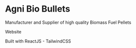 # Agni Bio Bullets

Manufacturer and Supplier of high quality Biomass Fuel Pellets

Website

Built with ReactJS - TailwindCSS